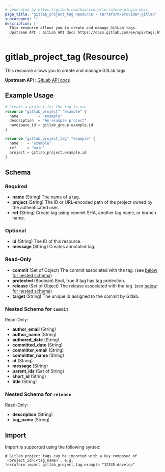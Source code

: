 ```yaml
---
# generated by https://github.com/hashicorp/terraform-plugin-docs
page_title: "gitlab_project_tag Resource - terraform-provider-gitlab"
subcategory: ""
description: |-
  This resource allows you to create and manage GitLab tags.
  Upstream API : GitLab API docs https://docs.gitlab.com/ee/api/tags.html
---
```


# gitlab_project_tag (Resource)

This resource allows you to create and manage GitLab tags.
		
**Upstream API** : [GitLab API docs](https://docs.gitlab.com/ee/api/tags.html)

## Example Usage

```terraform
# Create a project for the tag to use
resource "gitlab_project" "example" {
  name         = "example"
  description  = "An example project"
  namespace_id = gitlab_group.example.id
}

resource "gitlab_project_tag" "example" {
  name    = "example"
  ref     = "main"
  project = gitlab_project.example.id
}
```

<!-- schema generated by tfplugindocs -->
## Schema

### Required

- **name** (String) The name of a tag.
- **project** (String) The ID or URL-encoded path of the project owned by the authenticated user.
- **ref** (String) Create tag using commit SHA, another tag name, or branch name.

### Optional

- **id** (String) The ID of this resource.
- **message** (String) Creates annotated tag.

### Read-Only

- **commit** (Set of Object) The commit associated with the tag. (see [below for nested schema](#nestedatt--commit))
- **protected** (Boolean) Bool, true if tag has tag protection.
- **release** (Set of Object) The release associated with the tag. (see [below for nested schema](#nestedatt--release))
- **target** (String) The unique id assigned to the commit by Gitlab.

<a id="nestedatt--commit"></a>
### Nested Schema for `commit`

Read-Only:

- **author_email** (String)
- **author_name** (String)
- **authored_date** (String)
- **committed_date** (String)
- **committer_email** (String)
- **committer_name** (String)
- **id** (String)
- **message** (String)
- **parent_ids** (Set of String)
- **short_id** (String)
- **title** (String)


<a id="nestedatt--release"></a>
### Nested Schema for `release`

Read-Only:

- **description** (String)
- **tag_name** (String)

## Import

Import is supported using the following syntax:

```shell
# Gitlab project tags can be imported with a key composed of `<project_id>:<tag_name>`, e.g.
terraform import gitlab_project_tag.example "12345:develop"
```
